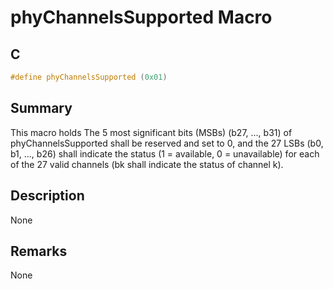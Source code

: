 # phyChannelsSupported Macro

## C

```c
#define phyChannelsSupported (0x01)

```

## Summary

This macro holds The 5 most significant bits (MSBs) (b27, ..., b31) of phyChannelsSupported shall be reserved and set to 0, and the 27 LSBs (b0, b1, ..., b26) shall indicate the status (1 = available, 0 = unavailable) for each of the 27 valid channels (bk shall indicate the status of channel k). 

## Description

None
## Remarks

None 

